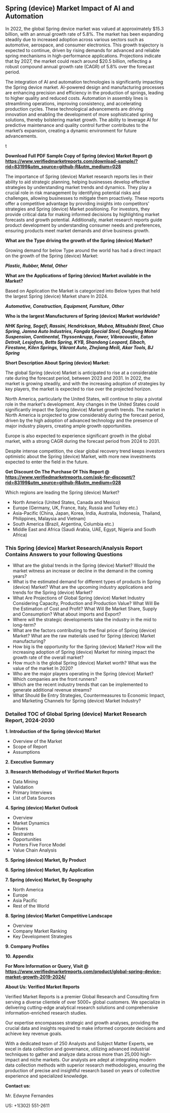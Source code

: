 <h2>Spring (device) Market Impact of AI and Automation</h2><p>In 2022, the global Spring device market was valued at approximately $15.3 billion, with an annual growth rate of 5.8%. The market has been expanding steadily due to increased adoption across various sectors such as automotive, aerospace, and consumer electronics. This growth trajectory is expected to continue, driven by rising demands for advanced and reliable spring mechanisms in high-performance applications. Projections indicate that by 2027, the market could reach around $20.5 billion, reflecting a robust compound annual growth rate (CAGR) of 5.8% over the forecast period.</p><p>The integration of AI and automation technologies is significantly impacting the Spring device market. AI-powered design and manufacturing processes are enhancing precision and efficiency in the production of springs, leading to higher quality and reduced costs. Automation in assembly lines is streamlining operations, improving consistency, and accelerating production cycles. These technological advancements are driving innovation and enabling the development of more sophisticated spring solutions, thereby bolstering market growth. The ability to leverage AI for predictive maintenance and quality control further contributes to the market’s expansion, creating a dynamic environment for future advancements.</p>t</p><p id="" class=""><strong>Download Full PDF Sample Copy of Spring (device) Market Report @ <a href="https://www.verifiedmarketreports.com/download-sample/?rid=83199&utm_source=github-R&utm_medium=028" target="_blank">https://www.verifiedmarketreports.com/download-sample/?rid=83199&utm_source=github-R&utm_medium=028</a></strong></p><p>The importance of&nbsp;Spring (device) Market research reports lies in their ability to aid strategic planning, helping businesses develop effective strategies by understanding market trends and dynamics. They play a crucial role in risk management by identifying potential risks and challenges, allowing businesses to mitigate them proactively. These reports offer a competitive advantage by providing insights into competitors' strategies and Spring (device) Market positioning. For investors, they provide critical data for making informed decisions by highlighting market forecasts and growth potential. Additionally, market research reports guide product development by understanding consumer needs and preferences, ensuring products meet market demands and drive business growth.</p><p><strong>What are the&nbsp;Type driving the growth of the Spring (device) Market?</strong></p><p id="" class="">Growing demand for below Type around the world has had a direct impact on the growth of the Spring (device) Market:</p><em><strong>Plastic, Rubber, Metal, Other</strong></em></p><strong>What are the&nbsp;Applications&nbsp;of Spring (device) Market available in the Market?</strong></p><p id="" class="">Based on Application the Market is categorized into Below types that held the largest Spring (device) Market share In 2024.</p><em><strong>Automotive, Construction, Equipment, Furniture, Other</strong></em></p><strong>Who is the largest Manufacturers of Spring (device) Market worldwide?</strong></p><p><em><strong>NHK Spring, Sogefi, Rassini, Hendrickson, Mubea, Mitsubishi Steel, Chuo Spring, Jamna Auto Industries, Fangda Special Steel, Dongfeng Motor Suspension, Continental, Thyssenkrupp, Fawer, Vibracoustic, Eaton Detroit, Lesjofors, Betts Spring, KYB, Shandong Leopard, Eibach, Firestone, Kilen Springs, Vikrant Auto, Zhejiang Meili, Akar Tools, BJ Spring</strong></em></p><p id="" class=""><strong>Short Description About Spring (device) Market:</strong></p><p>The global Spring (device) Market is anticipated to rise at a considerable rate during the forecast period, between 2023 and 2031. In 2022, the market is growing steadily, and with the increasing adoption of strategies by key players, the market is expected to rise over the projected horizon.</p><p>North America, particularly the United States, will continue to play a pivotal role in the market's development. Any changes in the United States could significantly impact the Spring (device) Market growth trends. The market in North America is projected to grow considerably during the forecast period, driven by the high adoption of advanced technology and the presence of major industry players, creating ample growth opportunities.</p><p>Europe is also expected to experience significant growth in the global market, with a strong CAGR during the forecast period from 2024 to 2031.</p><p>Despite intense competition, the clear global recovery trend keeps investors optimistic about the Spring (device) Market, with more new investments expected to enter the field in the future.</p><p id="" class=""><strong>Get Discount On The Purchase Of This Report @ <a href="https://www.verifiedmarketreports.com/ask-for-discount/?rid=83199&utm_source=github-R&utm_medium=028" target="_blank">https://www.verifiedmarketreports.com/ask-for-discount/?rid=83199&utm_source=github-R&utm_medium=028</a></strong></p>Which regions are leading the Spring (device) Market?</p><ul><li>North America (United States, Canada and Mexico)</li><li>Europe (Germany, UK, France, Italy, Russia and Turkey etc.)</li><li>Asia-Pacific (China, Japan, Korea, India, Australia, Indonesia, Thailand, Philippines, Malaysia and Vietnam)</li><li>South America (Brazil, Argentina, Columbia etc.)</li><li>Middle East and Africa (Saudi Arabia, UAE, Egypt, Nigeria and South Africa)</li></ul><h3 id="" class="">This Spring (device) Market Research/Analysis Report Contains Answers to your following Questions</h3><ul><li>What are the global trends in the Spring (device) Market? Would the market witness an increase or decline in the demand in the coming years?</li><li>What is the estimated demand for different types of products in Spring (device) Market? What are the upcoming industry applications and trends for the Spring (device) Market?</li><li>What Are Projections of Global Spring (device) Market Industry Considering Capacity, Production and Production Value? What Will Be the Estimation of Cost and Profit? What Will Be Market Share, Supply and Consumption? What about imports and Export?</li><li>Where will the strategic developments take the industry in the mid to long-term?</li><li>What are the factors contributing to the final price of Spring (device) Market? What are the raw materials used for Spring (device) Market manufacturing?</li><li>How big is the opportunity for the Spring (device) Market? How will the increasing adoption of Spring (device) Market for mining impact the growth rate of the overall market?</li><li>How much is the global Spring (device) Market worth? What was the value of the market In 2020?</li><li>Who are the major players operating in the Spring (device) Market? Which companies are the front runners?</li><li>Which are the recent industry trends that can be implemented to generate additional revenue streams?</li><li>What Should Be Entry Strategies, Countermeasures to Economic Impact, and Marketing Channels for Spring (device) Market Industry?</li></ul><h3 id="" class="">Detailed TOC of Global Spring (device) Market Research Report, 2024-2030</h3><p id="" class=""><strong>1. Introduction of the Spring (device) Market</strong></p><ul><li>Overview of the Market</li><li>Scope of Report</li><li>Assumptions</li></ul><p id="" class=""><strong>2. Executive Summary</strong></p><p id="" class=""><strong>3. Research Methodology of Verified Market Reports</strong></p><ul><li>Data Mining</li><li>Validation</li><li>Primary Interviews</li><li>List of Data Sources</li></ul><p id="" class=""><strong>4. Spring (device) Market Outlook</strong></p><ul><li>Overview</li><li>Market Dynamics</li><li>Drivers</li><li>Restraints</li><li>Opportunities</li><li>Porters Five Force Model</li><li>Value Chain Analysis</li></ul><p id="" class=""><strong>5. Spring (device) Market, By Product</strong></p><p id="" class=""><strong>6. Spring (device) Market, By Application</strong></p><p id="" class=""><strong>7. Spring (device) Market, By Geography</strong></p><ul><li>North America</li><li>Europe</li><li>Asia Pacific</li><li>Rest of the World</li></ul><p id="" class=""><strong>8. Spring (device) Market Competitive Landscape</strong></p><ul><li>Overview</li><li>Company Market Ranking</li><li>Key Development Strategies</li></ul><p id="" class=""><strong>9. Company Profiles</strong></p><p id="" class=""><strong>10. Appendix</strong></p><p id="" class=""><strong>For More Information or Query, Visit @ <a href="https://www.verifiedmarketreports.com/product/global-spring-device-market-growth-2019-2024/" target="_blank">https://www.verifiedmarketreports.com/product/global-spring-device-market-growth-2019-2024/</a></strong></p><p id="" class=""><strong>About Us: Verified Market Reports</strong></p><p id="" class="">Verified Market Reports is a premier Global Research and Consulting firm serving a diverse clientele of over 5000+ global customers. We specialize in delivering cutting-edge analytical research solutions and comprehensive information-enriched research studies.</p><p id="" class="">Our expertise encompasses strategic and growth analyses, providing the crucial data and insights required to make informed corporate decisions and achieve key revenue goals.</p><p id="" class="">With a dedicated team of 250 Analysts and Subject Matter Experts, we excel in data collection and governance, utilizing advanced industrial techniques to gather and analyze data across more than 25,000 high-impact and niche markets. Our analysts are adept at integrating modern data collection methods with superior research methodologies, ensuring the production of precise and insightful research based on years of collective experience and specialized knowledge.</p><p id="" class=""><strong>Contact us:</strong></p><p id="" class="">Mr. Edwyne Fernandes</p><p id="" class="">US: +1(302) 551-2611</p>